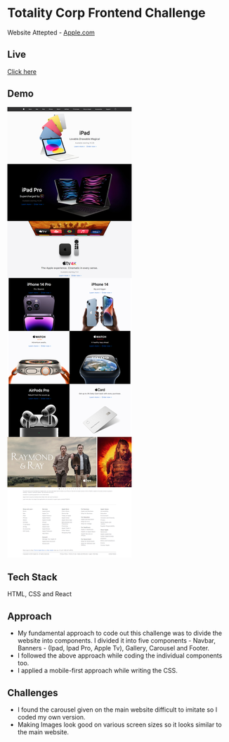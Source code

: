 # Totality Corp Frontend Challenge

Website Attepted - [Apple.com](https://www.apple.com/)

## Live

[Click here](https://jjj4032002.github.io/totalitycorp-frontend-challenge/)

## Demo

![Demo](./Demo/DemoImage.png)

## Tech Stack

HTML, CSS and React

## Approach

- My fundamental approach to code out this challenge was to divide the website into components. I divided it into five components - Navbar, Banners - (Ipad, Ipad Pro, Apple Tv), Gallery, Carousel and Footer.
- I followed the above approach while coding the individual components too.
- I applied a mobile-first approach while writing the CSS.

## Challenges

- I found the carousel given on the main website difficult to imitate so I coded my own version.
- Making Images look good on various screen sizes so it looks similar to the main website.
